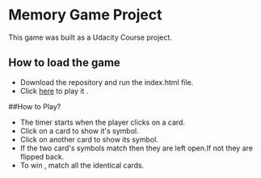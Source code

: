 # Memory Game Project
This game was built as a Udacity Course project.

## How to load the game
  * Download the repository and run the index.html file.
  * Click [here]( https://karthashq.github.io/memory-game/) to play it .

##How to Play?
  * The timer starts when the player clicks on a card.
  * Click on a card to show it's symbol.
  * Click on another card to show its symbol.
  * If the two card's symbols match then they are left open.If not they are flipped back.
  * To win , match all the identical cards.
